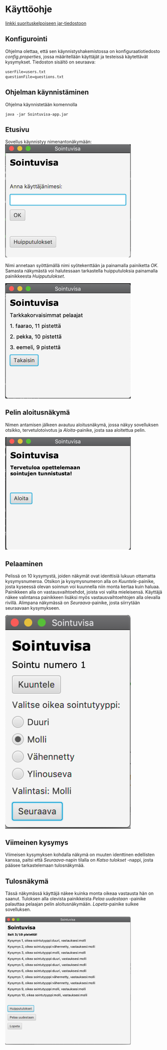 # Käyttöohje

[linkki suorituskelpoiseen jar-tiedostoon](https://github.com/AnttiHal/ot-harjoitustyo/releases/tag/viikko5)

## Konfigurointi

Ohjelma olettaa, että sen käynnistyshakemistossa on konfiguraatiotiedosto _config.properties_, jossa määritellään käyttäjät ja testeissä käytettävät kysymykset. Tiedoston sisältö on seuraava:

```
userFile=users.txt
questionFile=questions.txt
```

## Ohjelman käynnistäminen

Ohjelma käynnistetään komennolla 

```
java -jar Sointuvisa-app.jar
```

## Etusivu

Sovellus käynnistyy nimenantonäkymään:<br>
<img src="https://github.com/AnttiHal/ot-harjoitustyo/blob/master/Sointuvisa/dokumentaatio/images/nimenantonakyma.png" width="400">

Nimi annetaan syöttämällä nimi syötekenttään ja painamalla painiketta _OK_.
Samasta näkymästä voi halutessaan tarkastella huipputuloksia painamalla painikkeesta _Huipputulokset_.

<img src="https://github.com/AnttiHal/ot-harjoitustyo/blob/master/Sointuvisa/dokumentaatio/images/huipputulos-nakyma.png" width="400">

## Pelin aloitusnäkymä

Nimen antamisen jälkeen avautuu aloitusnäkymä, jossa näkyy sovelluksen otsikko, tervetulotoivotus ja _Aloita_-painike, josta saa aloitettua pelin.

<img src="https://github.com/AnttiHal/ot-harjoitustyo/blob/master/Sointuvisa/dokumentaatio/images/pelin-aloitusnakyma.png" width="400">

## Pelaaminen

Pelissä on 10 kysymystä, joiden näkymät ovat identtisiä lukuun ottamatta kysymysnumeroa. Otsikon ja kysymysnumeron alla on _Kuuntele_-painike, josta kyseessä olevan soinnun voi kuunnella niin monta kertaa kuin haluaa. Painikkeen alla on vastausvaihtoehdot, joista voi valita mieleisensä. Käyttäjä näkee valintansa painikkeen lisäksi myös vastausvaihtoehtojen alla olevalla rivillä. Alimpana näkymässä on _Seuraava_-painike, josta siirrytään seuraavaan kysymykseen. 

<img src="https://github.com/AnttiHal/ot-harjoitustyo/blob/master/Sointuvisa/dokumentaatio/images/pelinakyma.png" width="400">

## Viimeinen kysymys

Viimeisen kysymyksen kohdalla näkymä on muuten identtinen edellisten kanssa, paitsi että _Seuraava_-napin tilalla on _Katso tulokset_ -nappi, josta pääsee tarkastelemaan tulosnäkymää.

## Tulosnäkymä

Tässä näkymässä käyttäjä näkee kuinka monta oikeaa vastausta hän on saanut. Tuloksen alla olevista painikkeista _Pelaa uudestaan_ -painike palauttaa pelaajan pelin aloitusnäkymään. _Lopeta_-painike sulkee sovelluksen.

<img src="https://github.com/AnttiHal/ot-harjoitustyo/blob/master/Sointuvisa/dokumentaatio/images/loppunakyma.png" width="400">

